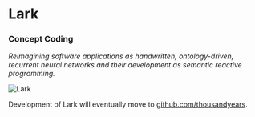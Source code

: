 # Lark

### Concept Coding

_Reimagining software applications as handwritten, ontology-driven, 
recurrent neural networks and their development as semantic reactive programming._

![Lark](https://avatars1.githubusercontent.com/u/21139625?u=f8b49b3ae39b53b642f630725ef2e348cc3db037)

Development of Lark will eventually move to [github.com/thousandyears](https://github.com/thousandyears).
